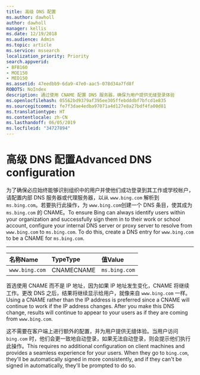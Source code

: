 ```yaml
---
title: 高级 DNS 配置
ms.author: dawholl
author: dawholl
manager: kellis
ms.date: 12/19/2018
ms.audience: Admin
ms.topic: article
ms.service: mssearch
localization_priority: Priority
search.appverid:
- BFB160
- MOE150
- MED150
ms.assetid: 47eedbb9-6da9-47e0-aac5-078d34a7fd8f
ROBOTS: NoIndex
description: 通过使用 CNAME 配置 DNS 服务器，确保为用户提供无缝登录体验
ms.openlocfilehash: 05562bd9379af395ee305ffebdddbf7bfcd1e835
ms.sourcegitcommit: fe7f3dae4edba97071a4d127e8a27bdf4fa00d81
ms.translationtype: HT
ms.contentlocale: zh-CN
ms.lasthandoff: 06/05/2019
ms.locfileid: "34727894"
---
```

# <a name="advanced-dns-configuration"></a><span data-ttu-id="8bbc2-103">高级 DNS 配置</span><span class="sxs-lookup"><span data-stu-id="8bbc2-103">Advanced DNS configuration</span></span>


<span data-ttu-id="8bbc2-p101">为了确保必应始终能够识别组织中的用户并使他们成功登录到其工作或学校帐户，请配置内部 DNS 服务器或代理服务器，以从 `www.bing.com` 解析到 `ms.bing.com`。若要执行此操作，为 `www.bing.com`创建一个 DNS 条目，使其成为 `ms.bing.com` 的 CNAME。</span><span class="sxs-lookup"><span data-stu-id="8bbc2-p101">To ensure Bing can always identify users within your organization and successfully sign them in to their work or school account, configure your internal DNS server or proxy server to resolve from `www.bing.com` to `ms.bing.com`. To do this, create a DNS entry for `www.bing.com` to be a CNAME for `ms.bing.com`.</span></span>
  
****

|<span data-ttu-id="8bbc2-106">**名称**</span><span class="sxs-lookup"><span data-stu-id="8bbc2-106">**Name**</span></span>|<span data-ttu-id="8bbc2-107">**Type**</span><span class="sxs-lookup"><span data-stu-id="8bbc2-107">**Type**</span></span>|<span data-ttu-id="8bbc2-108">**值**</span><span class="sxs-lookup"><span data-stu-id="8bbc2-108">**Value**</span></span>|
|:-----|:-----|:-----|
|`www.bing.com`  <br/> |<span data-ttu-id="8bbc2-109">CNAME</span><span class="sxs-lookup"><span data-stu-id="8bbc2-109">CNAME</span></span>  <br/> |`ms.bing.com`  <br/> |
   
<span data-ttu-id="8bbc2-p102">首选使用 CNAME 而不是 IP 地址，因为如果 IP 地址发生变化，CNAME 将继续工作。更改 DNS 之后，结果将继续显示给用户，就像来自 `www.bing.com` 一样。</span><span class="sxs-lookup"><span data-stu-id="8bbc2-p102">Using a CNAME rather than the IP address is preferred since a CNAME will continue to work if the IP address changes. After you make this DNS change, results will continue to appear to your users as if they are coming from `www.bing.com`.</span></span> 
  
<span data-ttu-id="8bbc2-p103">这不需要在客户端上进行额外的配置，并为用户提供无缝体验。当用户访问 `bing.com` 时，他们会更一致地自动登录，如果无法自动登录，则会提示他们执行此操作。</span><span class="sxs-lookup"><span data-stu-id="8bbc2-p103">This requires no additional configuration on client machines and provides a seamless experience for your users. When they go to `bing.com`, they'll be automatically signed in more consistently, and if they can't be signed in automatically, they'll be prompted to do so.</span></span>
